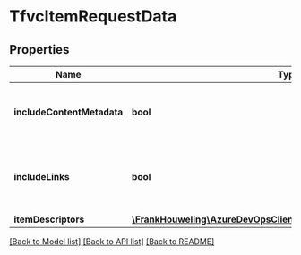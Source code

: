 # TfvcItemRequestData

## Properties
Name | Type | Description | Notes
------------ | ------------- | ------------- | -------------
**includeContentMetadata** | **bool** | If true, include metadata about the file type | [optional] 
**includeLinks** | **bool** | Whether to include the _links field on the shallow references | [optional] 
**itemDescriptors** | [**\FrankHouweling\AzureDevOpsClient\Tfvc\Model\TfvcItemDescriptor[]**](TfvcItemDescriptor.md) |  | [optional] 

[[Back to Model list]](../README.md#documentation-for-models) [[Back to API list]](../README.md#documentation-for-api-endpoints) [[Back to README]](../README.md)


